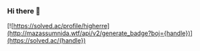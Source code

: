 ### Hi there 👋
[![https://solved.ac/profile/higherre](http://mazassumnida.wtf/api/v2/generate_badge?boj={handle})](https://solved.ac/{handle})


<!--
**HIGHerre/HIGHerre** is a ✨ _special_ ✨ repository because its `README.md` (this file) appears on your GitHub profile.

Here are some ideas to get you started:

- 🔭 I’m currently working on ...
- 🌱 I’m currently learning ...
- 👯 I’m looking to collaborate on ...
- 🤔 I’m looking for help with ...
- 💬 Ask me about ...
- 📫 How to reach me: ...
- 😄 Pronouns: ...
- ⚡ Fun fact: ...
-->
